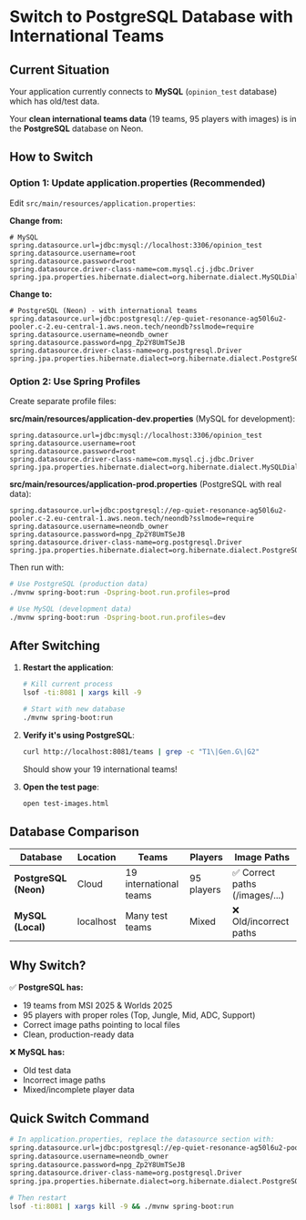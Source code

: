 # Switch to PostgreSQL Database with International Teams

## Current Situation

Your application currently connects to **MySQL** (`opinion_test` database) which has old/test data.

Your **clean international teams data** (19 teams, 95 players with images) is in the **PostgreSQL** database on Neon.

## How to Switch

### Option 1: Update application.properties (Recommended)

Edit `src/main/resources/application.properties`:

**Change from:**
```properties
# MySQL
spring.datasource.url=jdbc:mysql://localhost:3306/opinion_test
spring.datasource.username=root
spring.datasource.password=root
spring.datasource.driver-class-name=com.mysql.cj.jdbc.Driver
spring.jpa.properties.hibernate.dialect=org.hibernate.dialect.MySQLDialect
```

**Change to:**
```properties
# PostgreSQL (Neon) - with international teams
spring.datasource.url=jdbc:postgresql://ep-quiet-resonance-ag50l6u2-pooler.c-2.eu-central-1.aws.neon.tech/neondb?sslmode=require
spring.datasource.username=neondb_owner
spring.datasource.password=npg_Zp2Y8UmTSeJB
spring.datasource.driver-class-name=org.postgresql.Driver
spring.jpa.properties.hibernate.dialect=org.hibernate.dialect.PostgreSQLDialect
```

### Option 2: Use Spring Profiles

Create separate profile files:

**src/main/resources/application-dev.properties** (MySQL for development):
```properties
spring.datasource.url=jdbc:mysql://localhost:3306/opinion_test
spring.datasource.username=root
spring.datasource.password=root
spring.datasource.driver-class-name=com.mysql.cj.jdbc.Driver
spring.jpa.properties.hibernate.dialect=org.hibernate.dialect.MySQLDialect
```

**src/main/resources/application-prod.properties** (PostgreSQL with real data):
```properties
spring.datasource.url=jdbc:postgresql://ep-quiet-resonance-ag50l6u2-pooler.c-2.eu-central-1.aws.neon.tech/neondb?sslmode=require
spring.datasource.username=neondb_owner
spring.datasource.password=npg_Zp2Y8UmTSeJB
spring.datasource.driver-class-name=org.postgresql.Driver
spring.jpa.properties.hibernate.dialect=org.hibernate.dialect.PostgreSQLDialect
```

Then run with:
```bash
# Use PostgreSQL (production data)
./mvnw spring-boot:run -Dspring-boot.run.profiles=prod

# Use MySQL (development data)
./mvnw spring-boot:run -Dspring-boot.run.profiles=dev
```

## After Switching

1. **Restart the application**:
   ```bash
   # Kill current process
   lsof -ti:8081 | xargs kill -9

   # Start with new database
   ./mvnw spring-boot:run
   ```

2. **Verify it's using PostgreSQL**:
   ```bash
   curl http://localhost:8081/teams | grep -c "T1\|Gen.G\|G2"
   ```
   Should show your 19 international teams!

3. **Open the test page**:
   ```bash
   open test-images.html
   ```

## Database Comparison

| Database | Location | Teams | Players | Image Paths |
|----------|----------|-------|---------|-------------|
| **PostgreSQL (Neon)** | Cloud | 19 international teams | 95 players | ✅ Correct paths (/images/...) |
| **MySQL (Local)** | localhost | Many test teams | Mixed | ❌ Old/incorrect paths |

## Why Switch?

✅ **PostgreSQL has:**
- 19 teams from MSI 2025 & Worlds 2025
- 95 players with proper roles (Top, Jungle, Mid, ADC, Support)
- Correct image paths pointing to local files
- Clean, production-ready data

❌ **MySQL has:**
- Old test data
- Incorrect image paths
- Mixed/incomplete player data

## Quick Switch Command

```bash
# In application.properties, replace the datasource section with:
spring.datasource.url=jdbc:postgresql://ep-quiet-resonance-ag50l6u2-pooler.c-2.eu-central-1.aws.neon.tech/neondb?sslmode=require
spring.datasource.username=neondb_owner
spring.datasource.password=npg_Zp2Y8UmTSeJB
spring.datasource.driver-class-name=org.postgresql.Driver
spring.jpa.properties.hibernate.dialect=org.hibernate.dialect.PostgreSQLDialect

# Then restart
lsof -ti:8081 | xargs kill -9 && ./mvnw spring-boot:run
```
